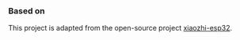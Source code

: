 ### Based on

This project is adapted from the open-source project [xiaozhi-esp32](https://github.com/78/xiaozhi-esp32). 
